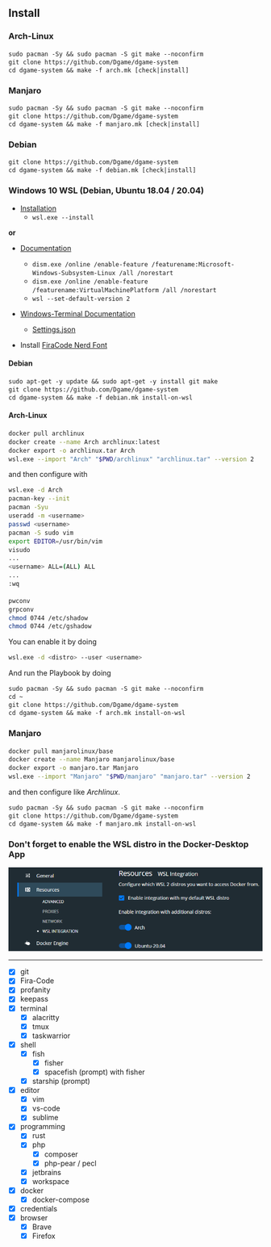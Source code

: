 ## Install

### Arch-Linux

```make
sudo pacman -Sy && sudo pacman -S git make --noconfirm
git clone https://github.com/Dgame/dgame-system
cd dgame-system && make -f arch.mk [check|install]
```

### Manjaro

```make
sudo pacman -Sy && sudo pacman -S git make --noconfirm
git clone https://github.com/Dgame/dgame-system
cd dgame-system && make -f manjaro.mk [check|install]
```

### Debian

```make
git clone https://github.com/Dgame/dgame-system
cd dgame-system && make -f debian.mk [check|install]
```

### Windows 10 WSL (Debian, Ubuntu 18.04 / 20.04)

- [Installation](https://devblogs.microsoft.com/commandline/install-wsl-with-a-single-command-now-available-in-windows-10-version-2004-and-higher/)
  - `wsl.exe --install`

**or**

- [Documentation](https://docs.microsoft.com/de-de/windows/wsl/install-win10)
  - `dism.exe /online /enable-feature /featurename:Microsoft-Windows-Subsystem-Linux /all /norestart`
  - `dism.exe /online /enable-feature /featurename:VirtualMachinePlatform /all /norestart`
  - `wsl --set-default-version 2`

- [Windows-Terminal Documentation](https://docs.microsoft.com/en-us/windows/terminal/)
  - [Settings.json](https://gist.github.com/Dgame/0504db67cfdcac8d8dea01c633ba4db1)

- Install [FiraCode Nerd Font](https://github.com/ryanoasis/nerd-fonts/releases/download/v2.1.0/FiraCode.zip)

#### Debian

```make
sudo apt-get -y update && sudo apt-get -y install git make
git clone https://github.com/Dgame/dgame-system
cd dgame-system && make -f debian.mk install-on-wsl
```

#### Arch-Linux

```sh
docker pull archlinux
docker create --name Arch archlinux:latest
docker export -o archlinux.tar Arch
wsl.exe --import "Arch" "$PWD/archlinux" "archlinux.tar" --version 2
```

and then configure with

```sh
wsl.exe -d Arch
pacman-key --init
pacman -Syu
useradd -m <username>
passwd <username>
pacman -S sudo vim
export EDITOR=/usr/bin/vim
visudo
...
<username> ALL=(ALL) ALL
...
:wq

pwconv
grpconv
chmod 0744 /etc/shadow
chmod 0744 /etc/gshadow
```

You can enable it by doing

```sh
wsl.exe -d <distro> --user <username>
```

And run the Playbook by doing

```make
sudo pacman -Sy && sudo pacman -S git make --noconfirm
cd ~
git clone https://github.com/Dgame/dgame-system
cd dgame-system && make -f arch.mk install-on-wsl
```

### Manjaro

```sh
docker pull manjarolinux/base
docker create --name Manjaro manjarolinux/base
docker export -o manjaro.tar Manjaro
wsl.exe --import "Manjaro" "$PWD/manjaro" "manjaro.tar" --version 2
```

and then configure like _Archlinux_.

```make
sudo pacman -Sy && sudo pacman -S git make --noconfirm
git clone https://github.com/Dgame/dgame-system
cd dgame-system && make -f manjaro.mk install-on-wsl
```

### Don't forget to enable the WSL distro in the Docker-Desktop App

![](Docker-Desktop.png)

----

 - [x] git
 - [x] Fira-Code
 - [x] profanity
 - [x] keepass
 - [x] terminal
   - [x] alacritty
   - [x] tmux
   - [x] taskwarrior
 - [x] shell
   - [x] fish
     - [x] fisher
     - [x] spacefish (prompt) with fisher
   - [x] starship (prompt)
 - [x] editor
   - [x] vim
   - [x] vs-code
   - [x] sublime
 - [x] programming
   - [x] rust
   - [x] php
     - [x] composer
     - [x] php-pear / pecl
   - [x] jetbrains
   - [x] workspace
 - [x] docker
     - [x] docker-compose
 - [x] credentials
 - [x] browser
     - [x] Brave
     - [x] Firefox
